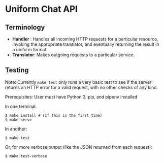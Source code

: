 # Uniform Chat API
## Terminology
 * **Handler** : Handles all incoming HTTP requests for a particular resource,
    invoking the appropriate translator, and eventually returning the result in
    a uniform format.
 * **Translator**: Makes outgoing requests to a particular service.

## Testing

Note: Currently `make test` only runs a very basic test to see if the server
returns an HTTP error for a valid request, with no other checks of any kind.

Prerequisites: User must have Python 3, pip, and pipenv installed

In one terminal:

    $ make install # (If this is the first time)
    $ make serve

In another:

    $ make test

Or, for more verbose output (like the JSON returned from each request):

    $ make test-verbose

